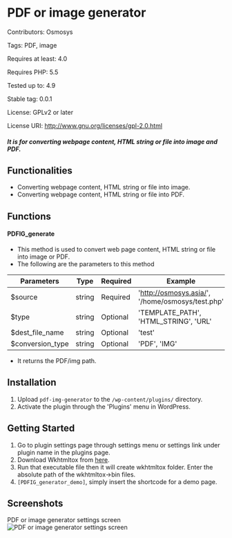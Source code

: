 # PDF or image generator

Contributors: Osmosys

Tags: PDF, image

Requires at least: 4.0

Requires PHP: 5.5

Tested up to: 4.9

Stable tag: 0.0.1

License: GPLv2 or later

License URI: http://www.gnu.org/licenses/gpl-2.0.html


##### It is for converting webpage content, HTML string or file into image and PDF.


## Functionalities

- Converting webpage content, HTML string or file into image. 
- Converting webpage content, HTML string or file into PDF.

## Functions

#### PDFIG_generate
- This method is used to convert web page content, HTML string or file into image or PDF.
- The following are the parameters to this method 

Parameters                | Type           | Required     | Example
-------------             | -------------  | ----------   | -----------
$source                   | string         | Required     | 'http://osmosys.asia/', '/home/osmosys/test.php'
$type                     | string         | Optional     | 'TEMPLATE_PATH', 'HTML_STRING', 'URL'
$dest_file_name           | string         | Optional     | 'test'
$conversion_type          | string         | Optional     | 'PDF', 'IMG'

- It returns the PDF/img path.


## Installation 

1. Upload `pdf-img-generator` to the `/wp-content/plugins/` directory.
2. Activate the plugin through the 'Plugins' menu in WordPress.

## Getting Started
1. Go to plugin settings page through settings menu or settings link under plugin name in the plugins page.
3. Download Wkhtmltox from <a href="https://wkhtmltopdf.org/downloads.html" target="_blank">here</a>.
4. Run that executable file then it will create wkhtmltox folder. Enter the absolute path of the wkhtmltox->bin files.
5. `[PDFIG_generator_demo]`, simply insert the shortcode for a demo page.


## Screenshots 

PDF or image generator settings screen 
![PDF or image generator settings screen](/plugins/pdf-img-generator/img/pdf-image-generator-settings.png)

